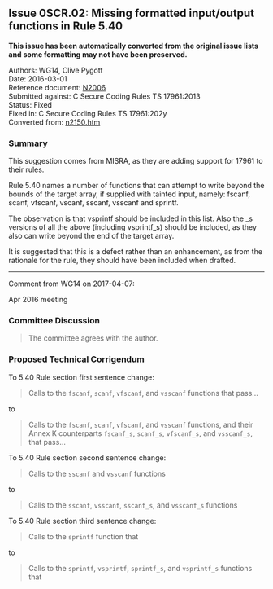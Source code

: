 ## Issue 0SCR.02: Missing formatted input/output functions in Rule 5.40

**This issue has been automatically converted from the original issue lists and some formatting may not have been preserved.**

Authors: WG14, Clive Pygott  
Date: 2016-03-01  
Reference document: [N2006](https://www.open-std.org/jtc1/sc22/wg14/www/docs/n2006.htm)  
Submitted against: C Secure Coding Rules TS 17961:2013  
Status: Fixed  
Fixed in: C Secure Coding Rules TS 17961:202y  
Converted from: [n2150.htm](https://www.open-std.org/jtc1/sc22/wg14/www/docs/n2150.htm)

### Summary

This suggestion comes from MISRA, as they are adding support for 17961 to their
rules.

Rule 5.40 names a number of functions that can attempt to write beyond the
bounds of the target array, if supplied with tainted input, namely: fscanf,
scanf, vfscanf, vscanf, sscanf, vsscanf and sprintf.

The observation is that vsprintf should be included in this list. Also the \_s
versions of all the above (including vsprintf\_s) should be included, as they
also can write beyond the end of the target array.

It is suggested that this is a defect rather than an enhancement, as from the
rationale for the rule, they should have been included when drafted.

---

Comment from WG14 on 2017-04-07:

Apr 2016 meeting

### Committee Discussion

> The committee agrees with the author.

### Proposed Technical Corrigendum

To 5.40 Rule section first sentence change:

> Calls to the `fscanf`, `scanf`, `vfscanf`, and `vsscanf` functions that pass...

to

> Calls to the `fscanf`, `scanf`, `vfscanf`, and `vsscanf` functions, and their
> Annex K counterparts `fscanf_s`, `scanf_s`, `vfscanf_s`, and `vsscanf_s`, that
> pass...

To 5.40 Rule section second sentence change:

> Calls to the `sscanf` and `vsscanf` functions

to

> Calls to the `sscanf`, `vsscanf`, `sscanf_s`, and `vsscanf_s` functions

To 5.40 Rule section third sentence change:

> Calls to the `sprintf` function that

to

> Calls to the `sprintf`, `vsprintf`, `sprintf_s`, and `vsprintf_s` functions that
